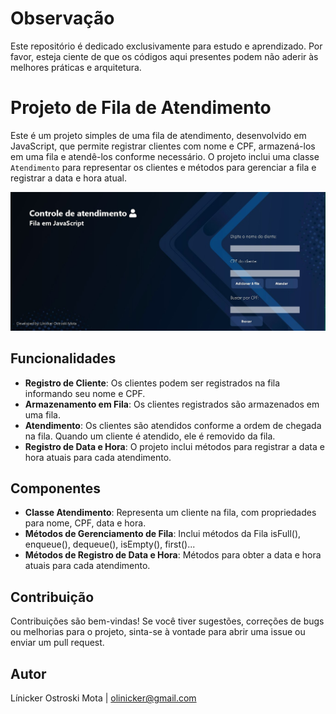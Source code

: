 # Observação
Este repositório é dedicado exclusivamente para estudo e aprendizado. Por favor, esteja ciente de que os códigos aqui presentes podem não aderir às melhores práticas e arquitetura.

# Projeto de Fila de Atendimento

Este é um projeto simples de uma fila de atendimento, desenvolvido em JavaScript, que permite registrar clientes com nome e CPF, armazená-los em uma fila e atendê-los conforme necessário. O projeto inclui uma classe `Atendimento` para representar os clientes e métodos para gerenciar a fila e registrar a data e hora atual.

<img src="./sources/image2.jpg" alt="Exemplo imagem" width="900px">

## Funcionalidades

- **Registro de Cliente**: Os clientes podem ser registrados na fila informando seu nome e CPF.
- **Armazenamento em Fila**: Os clientes registrados são armazenados em uma fila.
- **Atendimento**: Os clientes são atendidos conforme a ordem de chegada na fila. Quando um cliente é atendido, ele é removido da fila.
- **Registro de Data e Hora**: O projeto inclui métodos para registrar a data e hora atuais para cada atendimento.

## Componentes

- **Classe Atendimento**: Representa um cliente na fila, com propriedades para nome, CPF, data e hora.
- **Métodos de Gerenciamento de Fila**: Inclui métodos da Fila isFull(), enqueue(), dequeue(), isEmpty(), first()...
- **Métodos de Registro de Data e Hora**: Métodos para obter a data e hora atuais para cada atendimento.

## Contribuição

Contribuições são bem-vindas! Se você tiver sugestões, correções de bugs ou melhorias para o projeto, sinta-se à vontade para abrir uma issue ou enviar um pull request.

## Autor
Línicker Ostroski Mota | olinicker@gmail.com
